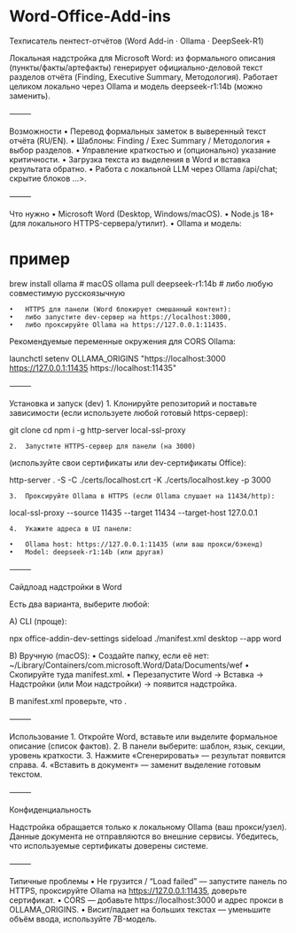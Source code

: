 # Word-Office-Add-ins
Техписатель пентест-отчётов (Word Add-in · Ollama · DeepSeek-R1)

Локальная надстройка для Microsoft Word: из формального описания (пункты/факты/артефакты) генерирует официально-деловой текст разделов отчёта (Finding, Executive Summary, Методология). Работает целиком локально через Ollama и модель deepseek-r1:14b (можно заменить).

⸻

Возможности
	•	Перевод формальных заметок в выверенный текст отчёта (RU/EN).
	•	Шаблоны: Finding / Exec Summary / Методология + выбор разделов.
	•	Управление краткостью и (опционально) указание критичности.
	•	Загрузка текста из выделения в Word и вставка результата обратно.
	•	Работа с локальной LLM через Ollama /api/chat; скрытие блоков <think>…>.

⸻

Что нужно
	•	Microsoft Word (Desktop, Windows/macOS).
	•	Node.js 18+ (для локального HTTPS-сервера/утилит).
	•	Ollama и модель:

# пример
brew install ollama         # macOS
ollama pull deepseek-r1:14b # либо любую совместимую русскоязычную


	•	HTTPS для панели (Word блокирует смешанный контент):
	•	либо запустите dev-сервер на https://localhost:3000,
	•	либо проксируйте Ollama на https://127.0.0.1:11435.

Рекомендуемые переменные окружения для CORS Ollama:

launchctl setenv OLLAMA_ORIGINS "https://localhost:3000 https://127.0.0.1:11435 https://localhost:11435"


⸻

Установка и запуск (dev)
	1.	Клонируйте репозиторий и поставьте зависимости (если используете любой готовый https-сервер):

git clone <repo>
cd <repo>
npm i -g http-server local-ssl-proxy

	2.	Запустите HTTPS-сервер для панели (на 3000)
(используйте свои сертификаты или dev-сертификаты Office):

http-server . -S -C ./certs/localhost.crt -K ./certs/localhost.key -p 3000

	3.	Проксируйте Ollama в HTTPS (если Ollama слушает на 11434/http):

local-ssl-proxy --source 11435 --target 11434 --target-host 127.0.0.1

	4.	Укажите адреса в UI панели:

	•	Ollama host: https://127.0.0.1:11435 (или ваш прокси/бэкенд)
	•	Model: deepseek-r1:14b (или другая)

⸻

Сайдлоад надстройки в Word

Есть два варианта, выберите любой:

A) CLI (проще):

npx office-addin-dev-settings sideload ./manifest.xml desktop --app word

B) Вручную (macOS):
	•	Создайте папку, если её нет:
~/Library/Containers/com.microsoft.Word/Data/Documents/wef
	•	Скопируйте туда manifest.xml.
	•	Перезапустите Word → Вставка → Надстройки (или Мои надстройки) → появится надстройка.

В manifest.xml проверьте, что
<SourceLocation DefaultValue="https://localhost:3000/taskpane.html"/>.

⸻

Использование
	1.	Откройте Word, вставьте или выделите формальное описание (список фактов).
	2.	В панели выберите: шаблон, язык, секции, уровень краткости.
	3.	Нажмите «Сгенерировать» — результат появится справа.
	4.	«Вставить в документ» — заменит выделение готовым текстом.

⸻

Конфиденциальность

Надстройка обращается только к локальному Ollama (ваш прокси/узел). Данные документа не отправляются во внешние сервисы. Убедитесь, что используемые сертификаты доверены системе.

⸻

Типичные проблемы
	•	Не грузится / “Load failed” — запустите панель по HTTPS, проксируйте Ollama на https://127.0.0.1:11435, доверьте сертификат.
	•	CORS — добавьте https://localhost:3000 и адрес прокси в OLLAMA_ORIGINS.
	•	Висит/падает на больших текстах — уменьшите объём ввода, используйте 7B-модель.

